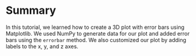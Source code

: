 # Summary

In this tutorial, we learned how to create a 3D plot with error bars using Matplotlib. We used NumPy to generate data for our plot and added error bars using the `errorbar` method. We also customized our plot by adding labels to the x, y, and z axes.
